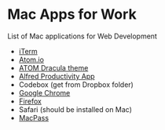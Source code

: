 # Mac Apps for Work
List of Mac applications for Web Development

* [iTerm](https://iterm2.com/index.html)
* [Atom.io](https://atom.io/)
* [ATOM Dracula theme](https://draculatheme.com/atom/)
* [Alfred Productivity App](https://www.alfredapp.com/)
* Codebox (get from Dropbox folder)
* [Google Chrome](https://www.google.com/chrome/)
* [Firefox](https://www.mozilla.org/en-US/firefox/new/)
* Safari (should be installed on Mac)
* [MacPass](https://macpassapp.org/)
